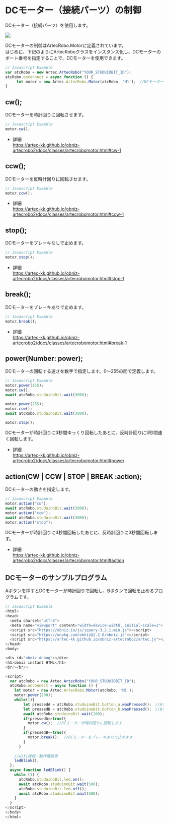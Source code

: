 # DCモーター（接続パーツ）の制御
DCモーター（接続パーツ）を使用します。</br>

![](https://i.imgur.com/FUldF1K.jpg)

DCモーターの制御はArtecRobo.Motorに定義されています。</br>
はじめに、下記のようにArtecRoboクラスをインスタンス化し、DCモーターのポート番号を指定することで、DCモーターを使用できます。
```Javascript
// Javascript Example
var atcRobo = new Artec.ArtecRobo("YOUR_STUDUIOBIT_ID");
atcRobo.onconnect = async function () {
     let motor = new Artec.ArtecRobo.Motor(atcRobo, 'M1');　//DCモーターをM1に接続する場合
}
```

## cw();
DCモーターを時計回りに回転させます。
```Javascript
// Javascript Example
motor.cw();
```
* 詳細<br>
https://artec-kk.github.io/obniz-artecrobo2/docs/classes/artecrobomotor.html#cw-1

## ccw();
DCモーターを反時計回りに回転させます。
```Javascript
// Javascript Example
motor.ccw();
```
* 詳細<br>
https://artec-kk.github.io/obniz-artecrobo2/docs/classes/artecrobomotor.html#ccw-1

## stop();
DCモーターをブレーキなしで止めます。
```Javascript
// Javascript Example
motor.stop();
```
* 詳細<br>
https://artec-kk.github.io/obniz-artecrobo2/docs/classes/artecrobomotor.html#stop-1

## break();
DCモーターをブレーキありで止めます。
```Javascript
// Javascript Example
motor.break();
```
* 詳細<br>
https://artec-kk.github.io/obniz-artecrobo2/docs/classes/artecrobomotor.html#break-1

## power(Number: power);
DCモーターの回転する速さを数字で指定します。0～255の間で定義します。
```Javascript
// Javascript Example
motor.power(155);
motor.cw();
await atcRobo.studuinoBit.wait(3000);

motor.power(255);
motor.ccw();
await atcRobo.studuinoBit.wait(3000);

motor.stop();
```
DCモーターが時計回りに3秒間ゆっくり回転したあとに、反時計回りに3秒間速く回転します。
* 詳細<br>
https://artec-kk.github.io/obniz-artecrobo2/docs/classes/artecrobomotor.html#power

## action(CW | CCW | STOP | BREAK :action);
DCモーターの動きを指定します。
```Javascript
// Javascript Example
motor.action("cw");
await atcRobo.studuinoBit.wait(3000);
motor.action("ccw");
await atcRobo.studuinoBit.wait(3000);
motor.action("stop");
```
DCモーターが時計回りに3秒間回転したあとに、反時計回りに3秒間回転します。
* 詳細<br>
https://artec-kk.github.io/obniz-artecrobo2/docs/classes/artecrobomotor.html#action

## DCモーターのサンプルプログラム
Aボタンを押すとDCモーターが時計回りで回転し、Bボタンで回転を止めるプログラムです。
```Javascript
// Javascript Example
<html>
<head>
  <meta charset="utf-8">
  <meta name="viewport" content="width=device-width, initial-scale=1">
  <script src="https://obniz.io/js/jquery-3.2.1.min.js"></script>
  <script src="https://unpkg.com/obniz@2.2.0/obniz.js"></script>
  <script src="https://artec-kk.github.io/obniz-artecrobo2/artec.js"></script>
</head>
<body>

<div id="obniz-debug"></div>
<h1>obniz instant HTML</h1>
<br/><br/>

<script>
  var atcRobo = new Artec.ArtecRobo("YOUR_STUDUIOBIT_ID");
  atcRobo.onconnect = async function () {
    let motor = new Artec.ArtecRobo.Motor(atcRobo, 'M1');
    motor.power(200);
    while(1){
        let pressedA = atcRobo.studuinoBit.button_a.wasPressed();　//Aボタンが押されたときtrueを返します
        let pressedB = atcRobo.studuinoBit.button_b.wasPressed();　//Bボタンが押されたときtrueを返します
        await atcRobo.studuinoBit.wait(100);
        if(pressedA==true){
          motor.cw();  //DCモーターが時計回りに回転します
        }
        if(pressedB==true){
          motor.break();  //DCモーターをブレーキありで止めます
        }
      }
　　    
    //wifi接続／動作確認用
    ledBlink();
  };
  async function ledBlink() {
    while (1) {
      atcRobo.studuinoBit.led.on();
      await atcRobo.studuinoBit.wait(500);
      atcRobo.studuinoBit.led.off();
      await atcRobo.studuinoBit.wait(500);
    }
  }
</script>
</body>
</html>
```

